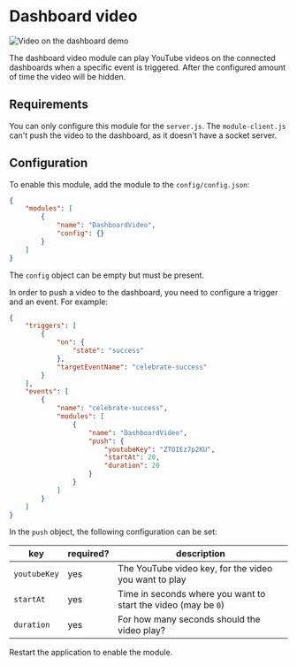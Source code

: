 # Dashboard video

![Video on the dashboard demo](../img/dashboard-video.gif)

The dashboard video module can play YouTube videos on the connected dashboards
when a specific event is triggered. After the configured amount of time the video
will be hidden.

## Requirements

You can only configure this module for the `server.js`. The `module-client.js` can't
push the video to the dashboard, as it doesn't have a socket server.

## Configuration

To enable this module, add the module to the `config/config.json`:

```json
{
    "modules": [
        {
            "name": "DashboardVideo",
            "config": {}
        }
    ]
}
```

The `config` object can be empty but must be present.

In order to push a video to the dashboard, you need to configure a trigger and an event. For example:

```json
{
    "triggers": [
        {
            "on": {
                "state": "success"
            },
            "targetEventName": "celebrate-success"
        }
    ],
    "events": [
        {
            "name": "celebrate-success",
            "modules": [
                {
                    "name": "DashboardVideo",
                    "push": {
                        "youtubeKey": "ZTOIEz7p2KU",
                        "startAt": 20,
                        "duration": 20
                    }
                }
            ]
        }
    ]
}
```

In the `push` object, the following configuration can be set:

| key          | required? | description                                                    |
| ------------ | --------- | -------------------------------------------------------------- |
| `youtubeKey` | yes       | The YouTube video key, for the video you want to play          |
| `startAt`    | yes       | Time in seconds where you want to start the video (may be `0`) |
| `duration`   | yes       | For how many seconds should the video play?                    |

Restart the application to enable the module.
